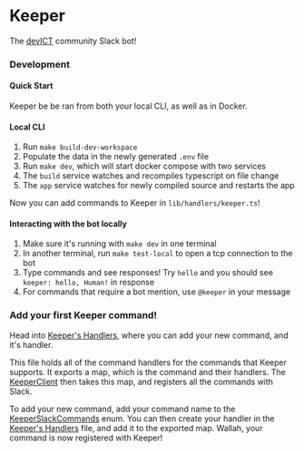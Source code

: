 # Keeper

The [devICT](https://devict.org) community Slack bot!

### Development

#### Quick Start

Keeper be be ran from both your local CLI, as well as in Docker.

#### Local CLI

1. Run `make build-dev-workspace`
2. Populate the data in the newly generated `.env` file
3. Run `make dev`, which will start docker compose with two services
  1. The `build` service watches and recompiles typescript on file change
  2. The `app` service watches for newly compiled source and restarts the app

Now you can add commands to Keeper in `lib/handlers/keeper.ts`!

#### Interacting with the bot locally

1. Make sure it's running with `make dev` in one terminal
2. In another terminal, run `make test-local` to open a tcp connection to the bot
3. Type commands and see responses! Try `hello` and you should see `keeper: hello, Human!` in response
4. For commands that require a bot mention, use `@keeper` in your message

### Add your first Keeper command!

Head into [Keeper's Handlers](./src/lib/handlers/keeper.ts), where you can add your new command, and it's handler.

This file holds all of the command handlers for the commands that Keeper supports. It exports a map, which is the command and their handlers. The [KeeperClient](./src/lib/clients/keeper.ts) then takes this map, and registers all the commands with Slack.

To add your new command, add your command name to the [KeeperSlackCommands](./src/types/clients/keeper.ts) enum. You can then create your handler in the [Keeper's Handlers](./src/lib/handlers/keeper.ts) file, and add it to the exported map. Wallah, your command is now registered with Keeper!